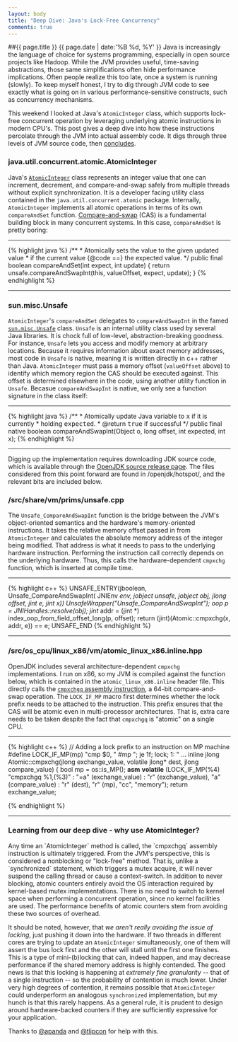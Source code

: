 ```yaml
---
layout: body
title: "Deep Dive: Java's Lock-Free Concurrency"
comments: true
---
```


##{{ page.title }}
<span class="blog_date">{{ page.date | date:'%B %d, %Y' }}</span>
Java is increasingly the language of choice for systems programming, 
especially in open source
projects like Hadoop. While the JVM provides useful, time-saving
abstractions, those same simplifications often hide performance implications.
Often people realize this too late, once a system is running (slowly). 
To keep myself honest, I try to dig through JVM code to see exactly what is 
going on in various performance-sensitive constructs, such as concurrency
mechanisms.

This weekend I looked at Java's `AtomicInteger` class, which supports 
lock-free concurrent operation by leveraging underlying atomic instructions 
in modern CPU's. This post gives a deep dive into how these instructions percolate through the JVM into actual assembly code. It digs through three levels
of JVM source code, then <a href="#conclusion">concludes</a>.

### java.util.concurrent.atomic.AtomicInteger
Java's [`AtomicInteger`](http://docs.oracle.com/javase/7/docs/api/java/util/concurrent/atomic/AtomicInteger.html) class
represents an integer value that one can increment, decrement, and 
compare-and-swap safely from multiple threads without explicit
synchronization. It is a developer facing utility class contained in the 
`java.util.concurrent.atomic` package. 
Internally, `AtomicInteger` implements all atomic operations in terms of 
its own `compareAndSet` function. 
[Compare-and-swap](http://en.wikipedia.org/wiki/Compare-and-swap) (CAS) is a fundamental building block in many concurrent systems. In this case,
`compareAndSet` is pretty boring:

* * *

{% highlight java %}
    /**
     * Atomically sets the value to the given updated value
     * if the current value {@code ==} the expected value.
     */
    public final boolean compareAndSet(int expect, int update) {
        return unsafe.compareAndSwapInt(this, valueOffset, expect, update);
    }
{% endhighlight %} 

* * *

### sun.misc.Unsafe
`AtomicInteger`'s `compareAndSet` delegates to `compareAndSwapInt` in the famed 
[`sun.misc.Unsafe`](http://www.docjar.com/html/api/sun/misc/Unsafe.java.html)
class. `Unsafe` is an internal utility class used by several Java libraries.
It is chock full of low-level, abstraction-breaking goodness. 
For instance, `Unsafe` lets you access and modify memory at arbitrary locations.
Because it requires information about exact memory addresses, 
most code in `Unsafe` is native, meaning it is written directly 
in c++ rather than Java. `AtomicInteger` must pass a memory offset 
(`valueOffset` above) to identify which memory region the CAS should be executed
against. This offset is determined elsewhere in the code, using another utility function in `Unsafe`. Becasue `compareAndSwapInt` is native, we only 
see a function signature in the class itself:

* * * 

{% highlight java %}
    /**
     * Atomically update Java variable to <tt>x</tt> if it is currently
     * holding <tt>expected</tt>.
     * @return <tt>true</tt> if successful
     */
    public final native boolean compareAndSwapInt(Object o, long offset,
                                                  int expected,
                                                  int x);
{% endhighlight %}

* * *

<p style="margin-top:10px;">
Digging up the implementation requires downloading JDK source code, 
which is available through the
<a href="http://download.java.net/openjdk/jdk7/">
OpenJDK source release page</a>.
The files considered from this point forward are found in /openjdk/hotspot/,
and the relevant bits are included below.
</p>

### /src/share/vm/prims/unsafe.cpp
The `Unsafe_CompareAndSwapInt` function is the bridge between the JVM's 
object-oriented semantics and the hardware's memory-oriented instructions. 
It takes the relative memory offset passed in from 
`AtomicInteger` and calculates the absolute memory address of the integer
being modified. That address is what it needs to pass to the underlying
hardware instruction. Performing the instruction call correctly depends on the
underlying hardware. Thus, this calls the hardware-dependent `cmpxchg` 
function, which is inserted at compile time.

* * *

{% highlight c++ %}
UNSAFE_ENTRY(jboolean, Unsafe_CompareAndSwapInt(
  JNIEnv *env, jobject unsafe, jobject obj, jlong offset, jint e, jint x))
  UnsafeWrapper("Unsafe_CompareAndSwapInt");
  oop p = JNIHandles::resolve(obj);
  jint* addr = (jint *) index_oop_from_field_offset_long(p, offset);
  return (jint)(Atomic::cmpxchg(x, addr, e)) == e;
UNSAFE_END
{% endhighlight %}

* * *

### /src/os_cpu/linux_x86/vm/atomic_linux_x86.inline.hpp 
OpenJDK includes several architecture-dependent `cmpxchg` implementations. 
I run on x86, so my JVM is compiled against the function below, which
is contained in the `atomic_linux_x86.inline` header file.
This directly calls the 
[`cmpxchgq` assembly instruction](http://faydoc.tripod.com/cpu/cmpxchg.htm), 
a 64-bit compare-and-swap operation.
The `LOCK_IF_MP` macro first determines whether the lock prefix needs to be 
attached to the instruction. This prefix ensures that the CAS will be atomic
even in multi-processor architectures. That is, extra care needs to be taken
despite the fact that `cmpxchgq` is "atomic" on a single CPU.

* * *

{% highlight c++ %}
// Adding a lock prefix to an instruction on MP machine
#define LOCK_IF_MP(mp) "cmp $0, " #mp "; je 1f; lock; 1: "
...
inline jlong Atomic::cmpxchg(jlong exchange_value, volatile jlong* dest, 
  jlong compare_value) {
  bool mp = os::is_MP();
  __asm__ __volatile__ (LOCK_IF_MP(%4) "cmpxchgq %1,(%3)"
                        : "=a" (exchange_value)
                        : "r" (exchange_value), "a" (compare_value)
                        : "r" (dest), "r" (mp), "cc", "memory");
  return exchange_value;

{% endhighlight %}

* * *

<a name="conclusion" style="text-decoration:none">
<h3>Learning from our deep dive - why use AtomicInteger?</h3>
</a>
Any time an `AtomicInteger` method is called, the `cmpxchgq` assembly 
instruction is
ultimately triggered. From the JVM's perspective, this is 
considered a nonblocking or "lock-free" method. That is, unlike a 
`synchronized` statement, which triggers a mutex acquire, it will never suspend
the calling thread or cause a context-switch. In addition to never blocking,
atomic counters entirely avoid the OS interaction required by kernel-based 
mutex implementations. There is no need to switch to kernel space when
performing a concurrent operation, since no kernel facilities are used.
The performance benefits of atomic counters stem from avoiding these two 
sources of overhead.

It should be noted, however, that _we aren't really avoiding
the issue of locking_, just pushing it down into the hardware. If two threads
in different cores are trying to update an `AtomicInteger` simultaneously, 
one of them will assert the bus lock first and the other will stall until 
the first one finishes. This is a type of mini-(b)locking that can, indeed 
happen, and may decrease performance if the shared memory address is highly 
contended. The good news is that this locking is happening at 
_extremely fine granularity_ -- that of a single instruction -- so the
probability of contention is much lower. Under very high
degrees of contention, it remains possible that `AtomicInteger` could 
underperform an analogous `synchronized` implementation, but my hunch is 
that this rarely happens. As a general rule, it is prudent to design around
hardware-backed counters if they are sufficiently expressive for your
application.

Thanks to [@apanda](https://twitter.com/apanda) and [@tlipcon](https://twitter.com/tlipcon) for help with this.
